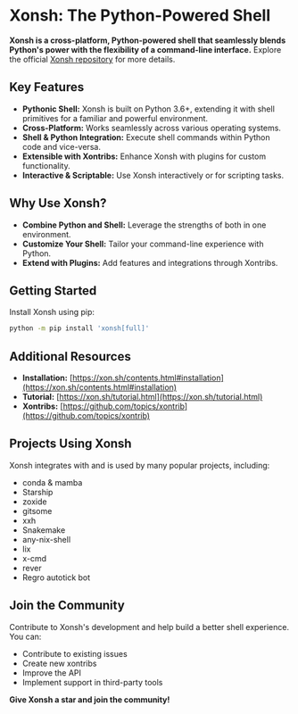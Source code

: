 # Xonsh: The Python-Powered Shell

**Xonsh is a cross-platform, Python-powered shell that seamlessly blends Python's power with the flexibility of a command-line interface.** Explore the official [Xonsh repository](https://github.com/xonsh/xonsh) for more details.

## Key Features

*   **Pythonic Shell:** Xonsh is built on Python 3.6+, extending it with shell primitives for a familiar and powerful environment.
*   **Cross-Platform:** Works seamlessly across various operating systems.
*   **Shell & Python Integration:** Execute shell commands within Python code and vice-versa.
*   **Extensible with Xontribs:** Enhance Xonsh with plugins for custom functionality.
*   **Interactive & Scriptable:** Use Xonsh interactively or for scripting tasks.

## Why Use Xonsh?

*   **Combine Python and Shell:** Leverage the strengths of both in one environment.
*   **Customize Your Shell:** Tailor your command-line experience with Python.
*   **Extend with Plugins:** Add features and integrations through Xontribs.

## Getting Started

Install Xonsh using pip:

```bash
python -m pip install 'xonsh[full]'
```

## Additional Resources

*   **Installation:** [https://xon.sh/contents.html#installation](https://xon.sh/contents.html#installation)
*   **Tutorial:** [https://xon.sh/tutorial.html](https://xon.sh/tutorial.html)
*   **Xontribs:** [https://github.com/topics/xontrib](https://github.com/topics/xontrib)

## Projects Using Xonsh

Xonsh integrates with and is used by many popular projects, including:

*   conda & mamba
*   Starship
*   zoxide
*   gitsome
*   xxh
*   Snakemake
*   any-nix-shell
*   lix
*   x-cmd
*   rever
*   Regro autotick bot

## Join the Community

Contribute to Xonsh's development and help build a better shell experience.  You can:

*   Contribute to existing issues
*   Create new xontribs
*   Improve the API
*   Implement support in third-party tools

**Give Xonsh a star and join the community!**